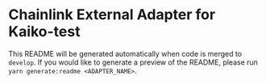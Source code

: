 # Chainlink External Adapter for Kaiko-test

This README will be generated automatically when code is merged to `develop`. If you would like to generate a preview of the README, please run `yarn generate:readme <ADAPTER_NAME>`.
